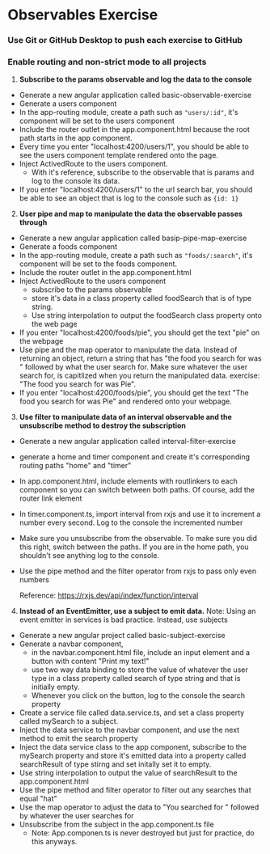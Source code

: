 # Observables Exercise
### Use Git or GitHub Desktop to push each exercise to GitHub
### Enable routing and non-strict mode to all projects

1. **Subscribe to the params observable and log the data to the console**
- Generate a new angular application called basic-observable-exercise
- Generate a users component
- In the app-routing module, create a path such as ```"users/:id"```, it's component will be set to the users component
- Include the router outlet in the app.component.html because the root path starts in the app component.
- Every time you enter "localhost:4200/users/1", you should be able to see the users component template rendered onto the page. 
- Inject ActivedRoute to the users component.
    - With it's reference, subscribe to the observable that is params and log to the console its data.
- If you enter "localhost:4200/users/1" to the url search bar, you should be able to see an object that is log to the console such as ```{id: 1}```

2. **User pipe and map to manipulate the data the observable passes through**
- Generate a new angular application called basip-pipe-map-exercise
- Generate a foods component
- In the app-routing module, create a path such as ```"foods/:search"```, it's component will be set to the foods component.
- Include the router outlet in the app.component.html
- Inject ActivedRoute to the users component
  - subscribe to the params observable
  - store it's data in a class property called foodSearch that is of type string.
  - Use string interpolation to output the foodSearch class property onto the web page
- If you enter "localhost:4200/foods/pie", you should get the text "pie" on the webpage
- Use pipe and the map operator to manipulate the data. Instead of returning an object, return a string that has "the food you search for was " followed by what the user search for. Make sure whatever the user search for, is capitlized when you return the manipulated data. exercise: "The food you search for was Pie".
- If you enter "localhost:4200/foods/pie", you should get the text "The food you search for was Pie" and rendered onto your webpage.

3. **Use filter to manipulate data of an interval observable and the unsubscribe method to destroy the subscription**
- Generate a new angular application called interval-filter-exercise
- generate a home and timer component and create it's corresponding routing paths "home" and "timer"
- In app.component.html, include elements with routlinkers to each component so you can switch between both paths. Of course, add the router link element 
- In timer.component.ts, import interval from rxjs and use it to increment a number every second. Log to the console the incremented number
- Make sure you unsubscribe from the observable. To make sure you did this right, switch between the paths. If you are in the home path, you shouldn't see anything log to the console.
- Use the pipe method and the filter operator from rxjs to pass only even numbers

    Reference: https://rxjs.dev/api/index/function/interval

4. **Instead of an EventEmitter, use a subject to emit data.**
Note: Using an event emitter in services is bad practice. Instead, use subjects
- Generate a new angular project called basic-subject-exercise
- Generate a navbar component, 
  - in the navbar.component.html file, include an input element and a button with content "Print my text!"
  - use two way data binding to store the value of whatever the user type in a class property called search of type string and that is initially empty.
  - Whenever you click on the button, log to the console the search property
- Create a service file called data.service.ts, and set a class property called mySearch to a subject.
- Inject the data service to the navbar component, and use the next method to emit the search property
- Inject the data service class to the app component, subscribe to the mySearch property and store it's emitted data into a property called searchResult of type stirng and set initally set it to empty. 
- Use string interpolation to output the value of searchResult to the app.component.html
- Use the pipe method and filter operator to filter out any searches that equal "hat"
- Use the map operator to adjust the data to "You searched for " followed by whatever the user searches for
- Unsubscribe from the subject in the app.component.ts file
    - Note: App.componen.ts is never destroyed but just for practice, do this anyways.